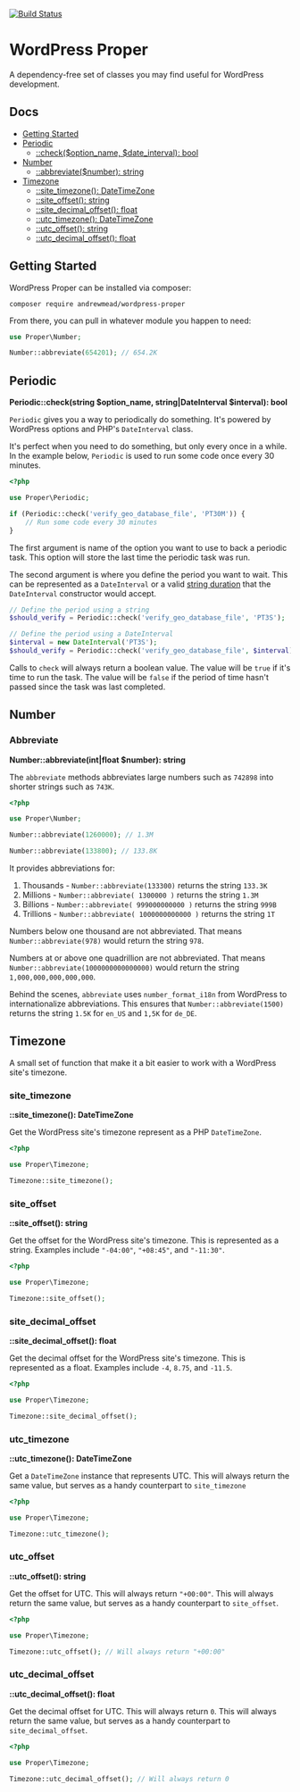 [![Build Status](https://app.travis-ci.com/andrewjmead/wordpress-proper.svg?branch=main)](https://app.travis-ci.com/andrewjmead/wordpress-proper)

# WordPress Proper

A dependency-free set of classes you may find useful for WordPress development.

## Docs

* [Getting Started](#getting-started)
* [Periodic](#periodic)
  * [::check($option_name, $date_interval): bool](#periodic)
* [Number](#number)
  * [::abbreviate($number): string](#abbreviate)
* [Timezone](#timezone)
  * [::site_timezone(): DateTimeZone](#site_timezone)
  * [::site_offset(): string](#site_offset)
  * [::site_decimal_offset(): float](#site_decimal_offset)
  * [::utc_timezone(): DateTimeZone](#utc_timezone)
  * [::utc_offset(): string](#utc_offset)
  * [::utc_decimal_offset(): float](#utc_decimal_offset)

## Getting Started

WordPress Proper can be installed via composer:

```
composer require andrewmead/wordpress-proper
```

From there, you can pull in whatever module you happen to need:

```php
use Proper\Number;

Number::abbreviate(654201); // 654.2K
```

## Periodic

**Periodic::check(string $option_name, string|DateInterval $interval): bool**

`Periodic` gives you a way to periodically do something. It's powered by WordPress options and PHP's `DateInterval` class.

It's perfect when you need to do something, but only every once in a while. In the example below, `Periodic` is used to run some code once every 30 minutes.

```php
<?php

use Proper\Periodic;

if (Periodic::check('verify_geo_database_file', 'PT30M')) {
    // Run some code every 30 minutes
}
```

The first argument is name of the option you want to use to back a periodic task. This option will store the last time the periodic task was run.

The second argument is where you define the period you want to wait. This can be represented as a `DateInterval` or a valid [string duration](https://www.php.net/manual/en/dateinterval.construct.php#refsect1-dateinterval.construct-parameters) that the `DateInterval` constructor would accept.

```php
// Define the period using a string
$should_verify = Periodic::check('verify_geo_database_file', 'PT3S');

// Define the period using a DateInterval
$interval = new DateInterval('PT3S');
$should_verify = Periodic::check('verify_geo_database_file', $interval);
```

Calls to `check` will always return a boolean value. The value will be `true` if it's time to run the task. The value will be `false` if the period of time hasn't passed since the task was last completed. 

## Number

### Abbreviate

**Number::abbreviate(int|float $number): string**

The `abbreviate` methods abbreviates large numbers such as `742898` into shorter strings such as `743K`.

```php
<?php

use Proper\Number;

Number::abbreviate(1260000); // 1.3M

Number::abbreviate(133800); // 133.8K
```

It provides abbreviations for:

1. Thousands - `Number::abbreviate(133300)` returns the string `133.3K`
2. Millions - `Number::abbreviate( 1300000 )` returns the string `1.3M`
3. Billions - `Number::abbreviate( 999000000000 )` returns the string `999B`
4. Trillions - `Number::abbreviate( 1000000000000 )` returns the string `1T`

Numbers below one thousand are not abbreviated. That means `Number::abbreviate(978)` would return the string `978`.

Numbers at or above one quadrillion are not abbreviated. That means `Number::abbreviate(1000000000000000)` would return the string `1,000,000,000,000,000`.

Behind the scenes, `abbreviate` uses `number_format_i18n` from WordPress to internationalize abbreviations. This ensures that `Number::abbreviate(1500)` returns the string `1.5K` for `en_US` and `1,5K` for `de_DE`.

## Timezone

A small set of function that make it a bit easier to work with a WordPress site's timezone.

### site_timezone

**::site_timezone(): DateTimeZone**

Get the WordPress site's timezone represent as a PHP `DateTimeZone`.

```php
<?php

use Proper\Timezone;

Timezone::site_timezone();
```

### site_offset

**::site_offset(): string**

Get the offset for the WordPress site's timezone. This is represented as a string. Examples include `"-04:00"`, `"+08:45"`, and `"-11:30"`.

```php
<?php

use Proper\Timezone;

Timezone::site_offset();
```

### site_decimal_offset

**::site_decimal_offset(): float**

Get the decimal offset for the WordPress site's timezone. This is represented as a float. Examples include `-4`, `8.75`, and `-11.5`.

```php
<?php

use Proper\Timezone;

Timezone::site_decimal_offset();
```

### utc_timezone

**::utc_timezone(): DateTimeZone**

Get a `DateTimeZone` instance that represents UTC. This will always return the same value, but serves as a handy counterpart to `site_timezone` 

```php
<?php

use Proper\Timezone;

Timezone::utc_timezone();
```

### utc_offset

**::utc_offset(): string**

Get the offset for UTC. This will always return `"+00:00"`. This will always return the same value, but serves as a handy counterpart to `site_offset`.

```php
<?php

use Proper\Timezone;

Timezone::utc_offset(); // Will always return "+00:00"
```

### utc_decimal_offset

**::utc_decimal_offset(): float**

Get the decimal offset for UTC. This will always return `0`. This will always return the same value, but serves as a handy counterpart to `site_decimal_offset`.

```php
<?php

use Proper\Timezone;

Timezone::utc_decimal_offset(); // Will always return 0
```